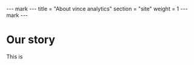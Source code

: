 --- mark ---
title = "About vince analytics"
section = "site"
weight = 1
--- mark ---

# Our story

This is